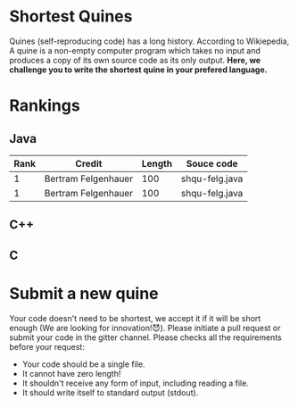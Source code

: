 # Shortest Quines
Quines (self-reproducing code) has a long history. According to Wikiepedia, A quine is a non-empty computer program which takes no input and produces a copy of its own source code as its only output. **Here, we challenge you to write the shortest quine in your prefered language.** 

# Rankings

## Java

Rank | Credit | Length | Souce code 
--- | --- | --- | ---
1 | Bertram Felgenhauer | 100 | shqu-felg.java
1 | Bertram Felgenhauer | 100 | shqu-felg.java

## C++

## C




# Submit a new quine
Your code doesn't need to be shortest, we accept it if it will be short enough (We are looking for innovation!:smiling_imp:). Please initiate a pull request or submit your code in the gitter channel. Please checks all the requirements before your request:
* Your code should be a single file.
* It cannot have zero length!
* It shouldn't receive any form of input, including reading a file.
* It should write itself to standard output (stdout). 

